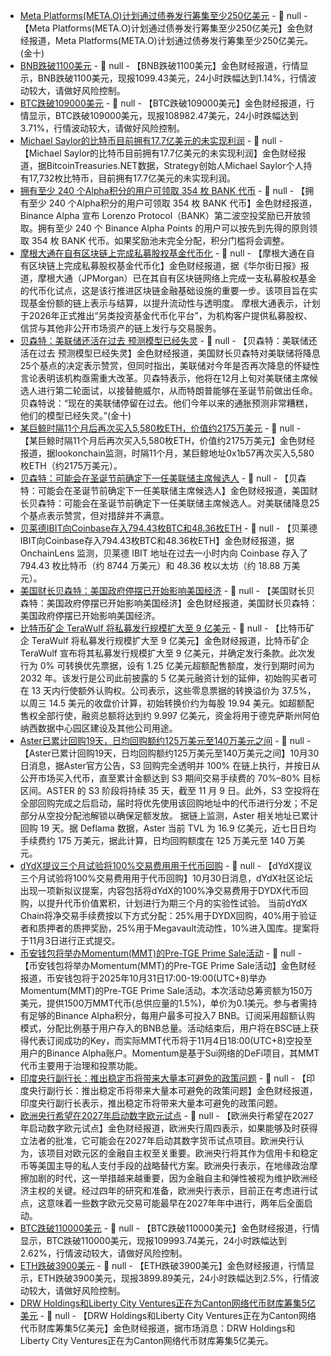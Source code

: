 - [Meta Platforms(META.O)计划通过债券发行筹集至少250亿美元]() - 📰 null - 【Meta Platforms(META.O)计划通过债券发行筹集至少250亿美元】金色财经报道，Meta Platforms(META.O)计划通过债券发行筹集至少250亿美元。(金十)
- [BNB跌破1100美元]() - 📰 null - 【BNB跌破1100美元】金色财经报道，行情显示，BNB跌破1100美元，现报1099.43美元，24小时跌幅达到1.14%，行情波动较大，请做好风险控制。
- [BTC跌破109000美元]() - 📰 null - 【BTC跌破109000美元】金色财经报道，行情显示，BTC跌破109000美元，现报108982.47美元，24小时跌幅达到3.71%，行情波动较大，请做好风险控制。
- [Michael Saylor的比特币目前拥有17.7亿美元的未实现利润](https://x.com/BTCtreasuries/status/1983869021293572609) - 📰 null - 【Michael Saylor的比特币目前拥有17.7亿美元的未实现利润】金色财经报道，据BitcoinTreasuries.NET数据，Strategy创始人Michael Saylor个人持有17,732枚比特币，目前拥有17.7亿美元的未实现利润。
- [拥有至少 240 个Alpha积分的用户可领取 354 枚 BANK 代币]() - 📰 null - 【拥有至少 240 个Alpha积分的用户可领取 354 枚 BANK 代币】金色财经报道，Binance Alpha 宣布 Lorenzo Protocol（BANK）第二波空投奖励已开放领取。拥有至少 240 个 Binance Alpha Points 的用户可以按先到先得的原则领取 354 枚 BANK 代币。如果奖励池未完全分配，积分门槛将会调整。
- [摩根大通在自有区块链上完成私募股权基金代币化]() - 📰 null - 【摩根大通在自有区块链上完成私募股权基金代币化】金色财经报道，据《华尔街日报》报道，摩根大通（JPMorgan）已在其自有区块链网络上完成一支私募股权基金的代币化试点，这是该行推进区块链金融基础设施的重要一步。该项目旨在实现基金份额的链上表示与结算，以提升流动性与透明度。 
摩根大通表示，计划于2026年正式推出“另类投资基金代币化平台”，为机构客户提供私募股权、信贷与其他非公开市场资产的链上发行与交易服务。
- [贝森特：美联储还活在过去 预测模型已经失灵]() - 📰 null - 【贝森特：美联储还活在过去 预测模型已经失灵】金色财经报道，美国财长贝森特对美联储将降息25个基点的决定表示赞赏，但同时指出，美联储对今年是否再次降息的怀疑性言论表明该机构亟需重大改革。贝森特表示，他将在12月上旬对美联储主席候选人进行第二轮面试，以接替鲍威尔，从而特朗普能够在圣诞节前做出任命。贝森特说：“现在的美联储停留在过去。他们今年以来的通胀预测非常糟糕，他们的模型已经失灵。”(金十)
- [某巨鲸时隔11个月后再次买入5,580枚ETH，价值约2175万美元](https://x.com/lookonchain/status/1983859808358035604) - 📰 null - 【某巨鲸时隔11个月后再次买入5,580枚ETH，价值约2175万美元】金色财经报道，据lookonchain监测，时隔11个月，某巨鲸地址0x1b57再次买入5,580枚ETH（约2175万美元）。
- [贝森特：可能会在圣诞节前确定下一任美联储主席候选人]() - 📰 null - 【贝森特：可能会在圣诞节前确定下一任美联储主席候选人】金色财经报道，美国财长贝森特：可能会在圣诞节前确定下一任美联储主席候选人。对美联储降息25个基点表示赞赏，但对措辞并不满意。
- [贝莱德IBIT向Coinbase存入794.43枚BTC和48.36枚ETH]() - 📰 null - 【贝莱德IBIT向Coinbase存入794.43枚BTC和48.36枚ETH】金色财经报道，据 OnchainLens 监测，贝莱德 IBIT 地址在过去一小时内向 Coinbase 存入了 794.43 枚比特币（约 8744 万美元）和 48.36 枚以太坊（约 18.88 万美元）。
- [美国财长贝森特：美国政府停摆已开始影响美国经济]() - 📰 null - 【美国财长贝森特：美国政府停摆已开始影响美国经济】金色财经报道，美国财长贝森特：美国政府停摆已开始影响美国经济。
- [比特币矿企 TeraWulf 将私募发行规模扩大至 9 亿美元](https://x.com/TheBlock__/status/1983852043321155771) - 📰 null - 【比特币矿企 TeraWulf 将私募发行规模扩大至 9 亿美元】金色财经报道，比特币矿企 TeraWulf 宣布将其私募发行规模扩大至 9 亿美元，并确定发行条款。此次发行为 0% 可转换优先票据，设有 1.25 亿美元超额配售额度，发行到期时间为 2032 年。该发行是公司此前披露的 5 亿美元融资计划的延伸，初始购买者可在 13 天内行使额外认购权。公司表示，这些零息票据的转换溢价为 37.5%，以周三 14.5 美元的收盘价计算，初始转换价约为每股 19.94 美元。如超额配售权全部行使，融资总额将达到约 9.997 亿美元，资金将用于德克萨斯州阿伯纳西数据中心园区建设及其他公司用途。
- [Aster已累计回购19天，日均回购额约125万美元至140万美元之间](https://x.com/Aster_DEX/status/1983141743379054936) - 📰 null - 【Aster已累计回购19天，日均回购额约125万美元至140万美元之间】10月30日消息，据Aster官方公告，S3 回购完全透明并 100% 在链上执行，并按日从公开市场买入代币，直至累计金额达到 S3 期间交易手续费的 70%–80% 目标区间。ASTER 的 S3 阶段将持续 35 天，截至 11 月 9 日。此外，S3 空投将在全部回购完成之后启动，届时将优先使用该回购地址中的代币进行分发；不足部分从空投分配池解锁以确保足额发放。 
据链上监测，Aster 相关地址已累计回购 19 天。据 Deflama 数据，Aster 当前 TVL 为 16.9 亿美元，近七日日均手续费约 175 万美元，据此计算，日均回购额度在 125 万美元至 140 万美元。
- [dYdX提议三个月试验将100%交易费用用于代币回购](https://dydx.forum/t/drc-three-month-experimental-trial-allocate-100-of-net-protocol-fees-to-dydx-buybacks-and-fund-validators-from-community-treasury/4670) - 📰 null - 【dYdX提议三个月试验将100%交易费用用于代币回购】10月30日消息，dYdX社区论坛出现一项新拟议提案，内容包括将dYdX的100%净交易费用于DYDX代币回购，以提升代币价值累积，计划进行为期三个月的实验性试验。 
当前dYdX Chain将净交易手续费按以下方式分配：25%用于DYDX回购，40%用于验证者和质押者的质押奖励，25%用于Megavault流动性，10%进入国库。提案将于11月3日进行正式提交。
- [币安钱包将举办Momentum(MMT)的Pre-TGE Prime Sale活动](https://www.binance.com/en/events/primesale-mmt) - 📰 null - 【币安钱包将举办Momentum(MMT)的Pre-TGE Prime Sale活动】金色财经报道，币安钱包将于2025年10月31日17:00-19:00(UTC+8)举办Momentum(MMT)的Pre-TGE Prime Sale活动。本次活动总筹资额为150万美元，提供1500万MMT代币(总供应量的1.5%)，单价为0.1美元。参与者需持有足够的Binance Alpha积分，每用户最多可投入7 BNB。订阅采用超额认购模式，分配比例基于用户存入的BNB总量。活动结束后，用户将在BSC链上获得代表订阅成功的Key，而实际MMT代币将于11月4日18:00(UTC+8)空投至用户的Binance Alpha账户。Momentum是基于Sui网络的DeFi项目，其MMT代币主要用于治理和投票功能。
- [印度央行副行长：推出稳定币将带来大量本可避免的政策问题]() - 📰 null - 【印度央行副行长：推出稳定币将带来大量本可避免的政策问题】金色财经报道，印度央行副行长表示，推出稳定币将带来大量本可避免的政策问题。
- [欧洲央行希望在2027年启动数字欧元试点]() - 📰 null - 【欧洲央行希望在2027年启动数字欧元试点】金色财经报道，欧洲央行周四表示，如果能够及时获得立法者的批准，它可能会在2027年启动其数字货币试点项目。欧洲央行认为，该项目对欧元区的金融自主权至关重要。欧洲央行将其作为信用卡和稳定币等美国主导的私人支付手段的战略替代方案。欧洲央行表示，在地缘政治摩擦加剧的时代，这一举措越来越重要，因为金融自主和弹性被视为维护欧洲经济主权的关键。经过四年的研究和准备，欧洲央行表示，目前正在考虑进行试点，这意味着一些数字欧元交易可能最早在2027年年中进行，两年后全面启动。
- [BTC跌破110000美元]() - 📰 null - 【BTC跌破110000美元】金色财经报道，行情显示，BTC跌破110000美元，现报109993.74美元，24小时跌幅达到2.62%，行情波动较大，请做好风险控制。
- [ETH跌破3900美元]() - 📰 null - 【ETH跌破3900美元】金色财经报道，行情显示，ETH跌破3900美元，现报3899.89美元，24小时跌幅达到2.5%，行情波动较大，请做好风险控制。
- [DRW Holdings和Liberty City Ventures正在为Canton网络代币财库筹集5亿美元](https://x.com/Cointelegraph/status/1983832542194065694) - 📰 null - 【DRW Holdings和Liberty City Ventures正在为Canton网络代币财库筹集5亿美元】金色财经报道，据市场消息：DRW Holdings和Liberty City Ventures正在为Canton网络代币财库筹集5亿美元。
